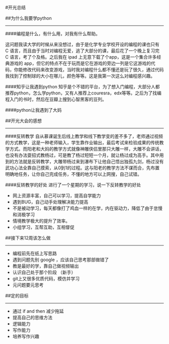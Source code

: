 #开光总结

##为什么我要学python
***
####编程是什么，有什么用，对我有什么帮助。

这问题我读大学的时候从来没想过，由于是化学专业学校开设的编程的课也只有 C 语言，而且由于当时对编程无爱，逃了大部分的课，最后花了一个晚上复习完 C 语言，考了个及格。之后我在 ipad 上无意下载了个app，这是一个集合许多经典游戏的 app，但它的特点不在于玩而是它在游戏的旁边一列是它这游戏的代码，你能修改代码来改变游戏，当时我对编程什么都不懂还是玩了很久，通过代码我找到了控制球的大小在哪儿，颜色等等。这是我第一次这么对编程感兴趣。

####知乎让我遇到python
知乎是个不错的平台，为了想入门编程，大部分人都推荐python，怎么学python，又有人推荐上couresra，edx等等。之后为了找编程入门的书时，然后在豆瓣上搜到心智黑客的豆列。

####python让我遇到了大妈


##开光大会的感想
***
####反转教学
自从慕课诞生后线上教学和线下教学变的差不多了，老师通过视频的方式教学，这是一种老师输入，学生靠作业输出，最后考试来检验成果的传统教学方式。而阳老和大妈的教学方式就像神雕侠侣里那只大雕一样，大雕不会讲话，也没有办法耍招式教杨过，可是教了杨过短短一个月，就让杨过成为高手。其中用到的方法就是反转教学，大雕带杨过来到瀑布下让他自己悟出独孤九剑，杨过没有武功心法全靠自己摸索，从0到1的过程。这与阳老的教学方法不谋而合，先布置明确地任务，让你自己完成任务，不懂的地方可以上网搜，自己试错。

####反转教学的好处
进行了一个星期的学习，说一下反转教学的好处

* 网上资源丰富，自己可以学习，提高自学能力
* 遇到BUG，自己动手处理解决能力提高
* 不是被动学习，每天都像打了鸡血一样的在学，内在驱动力，降低了由于怠慢和消极学习
* 情境教学极大的提升了效率。
* 小组学习，互帮互助，互相督促

##接下来12周该怎么做
***
* 编程前先在纸上写思路
* 遇到问题先别 google ，应该自己思考那部做错了
* 教是最好的学，靠自己做视频输出
* 认识自己处于那个阶段 （新手）
* git上又很多优质代码，模仿并学习
* 元问题要元思考

##定的目标
***
* 通过 if and then 减少拖延
* 提高自己的思维方法
* 逻辑能力
* 写作能力
* 培养写作兴趣




